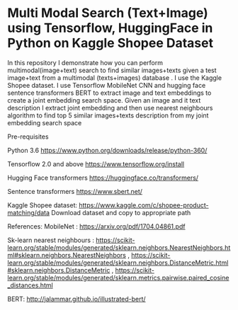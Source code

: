 # Multi Modal Search (Text+Image) using Tensorflow, HuggingFace  in Python on Kaggle Shopee Dataset
In this repository I demonstrate how you can perform multimodal(image+text) search to find similar images+texts given a test image+text from a multimodal (texts+images) database . I use the Kaggle Shopee dataset. I use Tensorflow  MobileNet CNN and hugging face sentence transformers BERT  to extract image and text embeddings to create a joint embedding search space. Given an image and it text description I extract joint embedding and then use nearest neighbours algorithm to find top 5 similar images+texts description from my joint embedding search space

Pre-requisites

Python 3.6
https://www.python.org/downloads/release/python-360/ 

Tensorflow 2.0 and above
https://www.tensorflow.org/install 

Hugging Face transformers
https://huggingface.co/transformers/ 

Sentence transformers
https://www.sbert.net/ 

Kaggle Shopee dataset:
https://www.kaggle.com/c/shopee-product-matching/data 
Download dataset and copy to appropriate path


References:
MobileNet : https://arxiv.org/pdf/1704.04861.pdf   

Sk-learn nearest neighbours :
 https://scikit-learn.org/stable/modules/generated/sklearn.neighbors.NearestNeighbors.html#sklearn.neighbors.NearestNeighbors ,
 https://scikit-learn.org/stable/modules/generated/sklearn.neighbors.DistanceMetric.html#sklearn.neighbors.DistanceMetric , 
https://scikit-learn.org/stable/modules/generated/sklearn.metrics.pairwise.paired_cosine_distances.html 

BERT: http://jalammar.github.io/illustrated-bert/ 

